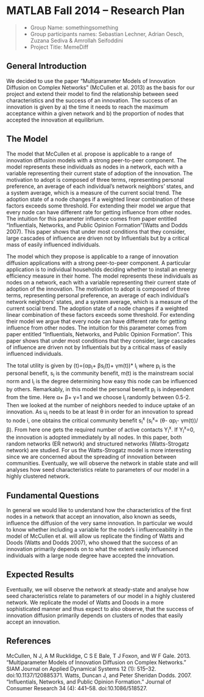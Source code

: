 # MATLAB Fall 2014 – Research Plan

> * Group Name: somethingsomething
> * Group participants names: Sebastian Lechner, Adrian Oesch, Zuzana Sediva & Amrollah Seifoddini
> * Project Title: MemeDiff

## General Introduction

We decided to use the paper “Multiparameter Models of Innovation Diffusion on Complex Networks” (McCullen et al. 2013) as the basis for our project and extend their model to find the relationship between seed characteristics and the success of an innovation. The success of an innovation is given by a) the time it needs to reach the maximum acceptance within a given network and b) the proportion of nodes that accepted the innovation at equilibrium. 

## The Model

The model that McCullen et al. propose is applicable to a range of innovation diffusion models with a strong peer-to-peer component. The model represents these individuals as nodes in a network, each with a variable representing their current state of adoption of the innovation. The motivation to adopt is composed of three terms, representing personal preference, an average of each individual’s network neighbors’ states, and a system average, which is a measure of the current social trend. The adoption state of a node changes if a weighted linear combination of these factors exceeds some threshold. For extending their model we argue that every node can have different rate for getting influence from other nodes. The intuition for this parameter influence comes from paper entitled “Influentials, Networks, and Public Opinion Formation”(Watts and Dodds 2007). This paper shows that under most conditions that they consider, large cascades of influence are driven not by Influentials but by a critical mass of easily influenced individuals.  

The model which they propose is applicable to a range of innovation diffusion applications with a strong peer-to-peer component. A particular application is to individual households deciding whether to install an energy efficiency measure in their home. The model represents these individuals as nodes on a network, each with a variable representing their current state of adoption of the innovation. The motivation to adopt is composed of three terms, representing personal preference, an average of each individual’s network neighbors’ states, and a system average, which is a measure of the current social trend. The adoption state of a node changes if a weighted linear combination of these factors exceeds some threshold. For extending their model we argue that every node can have different rate for getting influence from other nodes. The intuition for this parameter comes from paper entitled “Influentials, Networks, and Public Opinion Formation”. This paper shows that under most conditions that they consider, large cascades of influence are driven not by Influentials but by a critical mass of easily influenced individuals. 

The total utility is given by (t)=(αp<sub>i</sub>+ βs<sub>i</sub>(t)+ γm(t))* I<sub>i</sub> where p<sub>i</sub> is the personal benefit, s<sub>i</sub> is the community benefit, m(t) is the mainstream social norm and I<sub>i</sub> is the degree determining how easy this node can be influenced by others. Remarkably, in this model the personal benefit p<sub>i</sub> is independent from the time. Here α+ β+ γ=1 and we choose I<sub>i</sub> randomly between 0.5-2.
Then we looked at the number of neighbors needed to induce uptake of an innovation. As u<sub>i</sub> needs to be at least θ in order for an innovation to spread to node i, one obtains the critical community benefit s<sub>i</sub><sup>x</sup> (s<sub>i</sub><sup>x</sup>=  (θ- αp<sub>i</sub>- γm(t))/β). From here one gets the required number of active contacts Y<sub>i</sub><sup>x</sup>. If Y<sub>i</sub><sup>x</sup>=0, the innovation is adopted immediately by all nodes.
In this paper, both random networks (ER network) and structured networks (Watts-Strogatz network) are studied. For us the Watts-Strogatz model is more interesting since we are concerned about the spreading of innovation between communities.
Eventually, we will observe the network in stable state and will analyses how seed characteristics relate to parameters of our model in a highly clustered network.

## Fundamental Questions

In general we would like to understand how the characteristics of the first nodes in a network that accept an innovation, also known as seeds, influence the diffusion of the very same innovation. In particular we would to know whether including a variable for the node’s i influenceability in the model of McCullen et al. will allow us replicate the finding of Watts and Doods (Watts and Dodds 2007), who showed that the success of an innovation primarily depends on to what the extent easily influenced individuals with a large node degree have accepted the innovation.


## Expected Results

Eventually, we will observe the network at steady-state and analyse how seed characteristics relate to parameters of our model in a highly clustered network. We replicate the model of Watts and Doods in a more sophisticated manner and thus expect to also observe, that the success of innovation diffusion primarily depends on clusters of nodes that easily accept an innovation.


## References 

McCullen, N J, A M Rucklidge, C S E Bale, T J Foxon, and W F Gale. 2013. “Multiparameter Models of Innovation Diffusion on Complex Networks.” SIAM Journal on Applied Dynamical Systems 12 (1): 515–32. doi:10.1137/120885371.
Watts, Duncan J, and Peter Sheridan Dodds. 2007. “Influentials, Networks, and Public Opinion Formation.” Journal of Consumer Research 34 (4): 441–58. doi:10.1086/518527.




